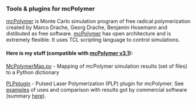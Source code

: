 ### Tools & plugins for mcPolymer

[mcPolymer](https://www.itc.tu-clausthal.de/mcpolymer/) is Monte Carlo simulation program of free radical polymerization created by Marco Drache, Georg Drache, Benjamin Hosemann and distibuted as free software. [mcPolymer](https://www.itc.tu-clausthal.de/fileadmin/zip/mcPolymer-v3.1.zip) has open architecture and is extremely flexible. It uses TCL scripting language to control simulations.

#### Here is my stuff (compatible with [mcPolymer v3.1](https://www.itc.tu-clausthal.de/fileadmin/zip/mcPolymer-v3.1.zip)):

[McPolymerMap.py](https://github.com/sbednarz/mcPolymerStuff/blob/master/McPolymerMap.py) - Mapping of mcPolymer simulation results (set of files) to a Python dictionary


[PLPplugin](https://github.com/sbednarz/mcPolymerStuff/tree/master/PLPplugin) - Pulsed Laser Polymerization (PLP) plugin for mcPolymer. See [examples](https://github.com/sbednarz/mcPolymerStuff/tree/master/PLPplugin/examples) of uses and comparison with results got by commercial software (summary [here](https://github.com/sbednarz/mcPolymerStuff/blob/master/PLPplugin/examples/examples.pdf)).
